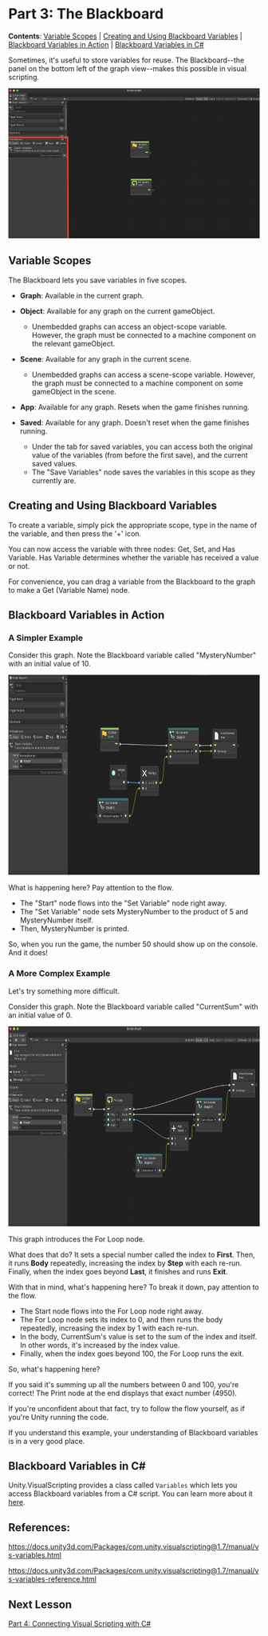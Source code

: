 # Part 3: The Blackboard

**Contents**: [Variable Scopes](#variable-scopes) | [Creating and Using Blackboard Variables](#creating-and-using-blackboard-variables) | [Blackboard Variables in Action](#blackboard-variables-in-action) | [Blackboard Variables in C#](#blackboard-variables-in-c)

Sometimes, it's useful to store variables for reuse. The Blackboard--the panel on the bottom left of the graph view--makes this possible in visual scripting.

<img alt="img1.png" height="300" src="../Images/3/img1.png"/>

## Variable Scopes

The Blackboard lets you save variables in five scopes.

- **Graph**: Available in the current graph.

- **Object**: Available for any graph on the current gameObject. 
  - Unembedded graphs can access an object-scope variable. However, the graph must be connected to a machine component on the relevant gameObject.

- **Scene**: Available for any graph in the current scene.
  - Unembedded graphs can access a scene-scope variable. However, the graph must be connected to a machine component on some gameObject in the scene.

- **App**: Available for any graph. Resets when the game finishes running.

- **Saved**: Available for any graph. Doesn't reset when the game finishes running.
  - Under the tab for saved variables, you can access both the original value of the variables (from before the first save), and the current saved values.
  - The "Save Variables" node saves the variables in this scope as they currently are.

## Creating and Using Blackboard Variables

To create a variable, simply pick the appropriate scope, type in the name of the variable, and then press the '+' icon.

You can now access the variable with three nodes: Get, Set, and Has Variable. Has Variable determines whether the variable has received a value or not.

For convenience, you can drag a variable from the Blackboard to the graph to make a Get (Variable Name) node.

## Blackboard Variables in Action

### A Simpler Example

Consider this graph. Note the Blackboard variable called "MysteryNumber" with an initial value of 10.

<img alt="img3.png" height="400" src="../Images/3/img3.png"/>

What is happening here? Pay attention to the flow.
- The "Start" node flows into the "Set Variable" node right away.
- The "Set Variable" node sets MysteryNumber to the product of 5 and MysteryNumber itself.
- Then, MysteryNumber is printed.

So, when you run the game, the number 50 should show up on the console. And it does!

### A More Complex Example

Let's try something more difficult.

Consider this graph. Note the Blackboard variable called "CurrentSum" with an initial value of 0.

<img alt="img2.png" height="400" src="../Images/3/img2.png"/>

This graph introduces the For Loop node.

What does that do? It sets a special number called the index to **First**. Then, it runs **Body** repeatedly, increasing the index by **Step** with each re-run. Finally, when the index goes beyond **Last**, it finishes and runs **Exit**.

With that in mind, what's happening here?  To break it down, pay attention to the flow.

- The Start node flows into the For Loop node right away.
- The For Loop node sets its index to 0, and then runs the body repeatedly, increasing the index by 1 with each re-run.
- In the body, CurrentSum's value is set to the sum of the index and itself. In other words, it's increased by the index value.
- Finally, when the index goes beyond 100, the For Loop runs the exit.


So, what's happening here?

If you said it's summing up all the numbers between 0 and 100, you're correct! The Print node at the end displays that exact number (4950).

If you're unconfident about that fact, try to follow the flow yourself, as if you're Unity running the code.

If you understand this example, your understanding of Blackboard variables is in a very good place.

## Blackboard Variables in C#

Unity.VisualScripting provides a class called `Variables` which lets you access Blackboard variables from a C# script. You can learn more about it [here](https://docs.unity3d.com/Packages/com.unity.visualscripting@1.7/manual/vs-variables-reference.html).

## References:

https://docs.unity3d.com/Packages/com.unity.visualscripting@1.7/manual/vs-variables.html

https://docs.unity3d.com/Packages/com.unity.visualscripting@1.7/manual/vs-variables-reference.html

## Next Lesson

[Part 4: Connecting Visual Scripting with C#](4_ConnectingVisualScriptingWithC%23.md)